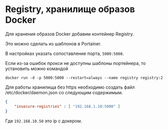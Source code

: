 # Registry, хранилище образов Docker
Для хранения образов Docker добавим контейнер Registry.

Это можно сделать из шаблонов в Portainer.

В настройках указать сопоставление порта, `5000:5000`.

Если из-за ошибок прокси не доступны шаблоны портейнера, то установить можно командой 

```
docker run -d -p 5000:5000 --restart=always --name registry registry:2
```

Для работы хранилища без https необходимо создать файл /etc/docker/daemon.json со следующим содержимым.

```json
{
    "insecure-registries" : [ "192.168.1.10:5000" ]
}
```

Где `192.168.10.50` это ip с докером.